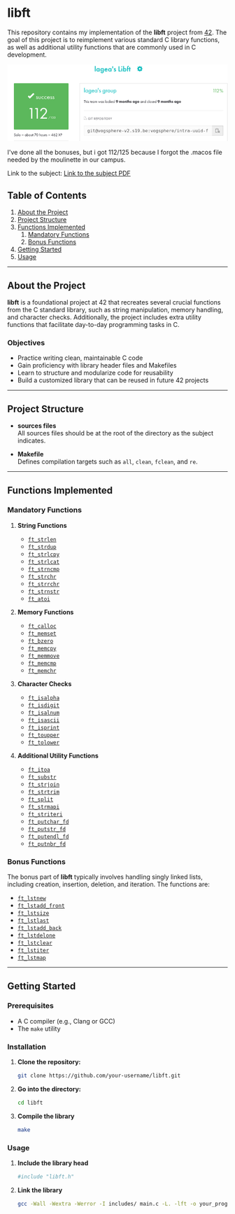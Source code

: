 # libft

This repository contains my implementation of the **libft** project from [42](https://www.42.fr/). The goal of this project is to reimplement various standard C library functions, as well as additional utility functions that are commonly used in C development.

![Score of the project](docs/ProjectResults.png)

I've done all the bonuses, but i got 112/125 because I forgot the .macos file needed by the moulinette in our campus.

Link to the subject: [Link to the subject PDF](docs/en.subject.pdf)

## Table of Contents

1. [About the Project](#about-the-project)  
2. [Project Structure](#project-structure)  
3. [Functions Implemented](#functions-implemented)  
   1. [Mandatory Functions](#mandatory-functions)  
   2. [Bonus Functions](#bonus-functions)  
4. [Getting Started](#getting-started)  
5. [Usage](#usage)  

---

## About the Project

**libft** is a foundational project at 42 that recreates several crucial functions from the C standard library, such as string manipulation, memory handling, and character checks. Additionally, the project includes extra utility functions that facilitate day-to-day programming tasks in C.

### Objectives

- Practice writing clean, maintainable C code  
- Gain proficiency with library header files and Makefiles  
- Learn to structure and modularize code for reusability  
- Build a customized library that can be reused in future 42 projects

---

## Project Structure

- **sources files**  
  All sources files should be at the root of the directory as the subject indicates.

- **Makefile**  
  Defines compilation targets such as `all`, `clean`, `fclean`, and `re`.

---

## Functions Implemented

### Mandatory Functions

1. **String Functions**  
   - [`ft_strlen`](ft_strlen.c)
   - [`ft_strdup`](ft_strdup.c)
   - [`ft_strlcpy`](ft_strlcpy.c)
   - [`ft_strlcat`](ft_strlcat.c)
   - [`ft_strncmp`](ft_strncmp.c)
   - [`ft_strchr`](ft_strchr.c)
   - [`ft_strrchr`](ft_strrchr.c)
   - [`ft_strnstr`](ft_strnstr.c)
   - [`ft_atoi`](ft_atoi.c)

2. **Memory Functions**  
   - [`ft_calloc`](ft_calloc.c)
   - [`ft_memset`](ft_memset.c)
   - [`ft_bzero`](ft_bzero.c)
   - [`ft_memcpy`](ft_memcpy.c)
   - [`ft_memmove`](ft_memmove.c)
   - [`ft_memcmp`](ft_memcmp.c)
   - [`ft_memchr`](ft_memchr.c)

3. **Character Checks**  
   - [`ft_isalpha`](ft_isalpha.c)
   - [`ft_isdigit`](ft_isdigit.c)
   - [`ft_isalnum`](ft_isalnum.c)
   - [`ft_isascii`](ft_isascii.c)
   - [`ft_isprint`](ft_isprint.c)
   - [`ft_toupper`](ft_toupper.c)
   - [`ft_tolower`](ft_tolower.c)

4. **Additional Utility Functions**  
   - [`ft_itoa`](ft_itoa.c)
   - [`ft_substr`](ft_substr.c)
   - [`ft_strjoin`](ft_strjoin.c)
   - [`ft_strtrim`](ft_strtrim.c)
   - [`ft_split`](ft_split.c)
   - [`ft_strmapi`](ft_strmapi.c)
   - [`ft_striteri`](ft_striteri.c)
   - [`ft_putchar_fd`](ft_putchar_fd.c)
   - [`ft_putstr_fd`](ft_putstr_fd.c)
   - [`ft_putendl_fd`](ft_putendl_fd.c)
   - [`ft_putnbr_fd`](ft_putnbr_fd.c)

### Bonus Functions

The bonus part of **libft** typically involves handling singly linked lists, including creation, insertion, deletion, and iteration. The functions are:

   - [`ft_lstnew`](ft_lstnew_bonus.c)
   - [`ft_lstadd_front`](ft_lstadd_front_bonus.c)
   - [`ft_lstsize`](ft_lstsize_bonus.c)
   - [`ft_lstlast`](ft_lstlast_bonus.c)
   - [`ft_lstadd_back`](ft_lstadd_back_bonus.c)
   - [`ft_lstdelone`](ft_lstdelone_bonus.c)
   - [`ft_lstclear`](ft_lstclear_bonus.c)
   - [`ft_lstiter`](ft_lstiter_bonus.c)
   - [`ft_lstmap`](ft_lstmap_bonus.c)
---

## Getting Started

### Prerequisites

- A C compiler (e.g., Clang or GCC)
- The `make` utility

### Installation

1. **Clone the repository:**
   ```bash
   git clone https://github.com/your-username/libft.git

2. **Go into the directory:**
   ```bash
   cd libft
   
3. **Compile the library**
   ```bash
   make
### Usage

1. **Include the library head**
   ```bash
   #include "libft.h"
2. **Link the library**
   ```bash
   gcc -Wall -Wextra -Werror -I includes/ main.c -L. -lft -o your_program